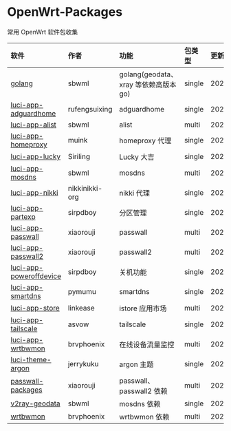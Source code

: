 # OpenWrt-Packages
常用 OpenWrt 软件包收集

|软件|作者|功能|包类型|更新日期|
|:-|:-|:-|:-|:-|
|[golang](https://github.com/sbwml/packages_lang_golang)|sbwml|golang(geodata、xray 等依赖高版本 go)|single|20250606|
|[luci-app-adguardhome](https://github.com/rufengsuixing/luci-app-adguardhome)|rufengsuixing|adguardhome|single|20200113|
|[luci-app-alist](https://github.com/sbwml/luci-app-alist)|sbwml|alist|multi|20250528|
|[luci-app-homeproxy](https://github.com/muink/luci-app-homeproxy)|muink|homeproxy 代理|single|20240830|
|[luci-app-lucky](https://github.com/sirpdboy/luci-app-lucky)|Siriling|Lucky 大吉|single|20250612|
|[luci-app-mosdns](https://github.com/sbwml/luci-app-mosdns)|sbwml|mosdns|multi|20250613|
|[luci-app-nikki](https://github.com/nikkinikki-org/OpenWrt-nikki)|nikkinikki-org|nikki 代理|single|20250620|
|[luci-app-partexp](https://github.com/sirpdboy/luci-app-partexp)|sirpdboy|分区管理|single|20250612|
|[luci-app-passwall](https://github.com/xiaorouji/openwrt-passwall)|xiaorouji|passwall|multi|20250620|
|[luci-app-passwall2](https://github.com/xiaorouji/openwrt-passwall2)|xiaorouji|passwall2|multi|20250514|
|[luci-app-poweroffdevice](https://github.com/sirpdboy/luci-app-poweroffdevice)|sirpdboy|关机功能|single|20250514|
|[luci-app-smartdns](https://github.com/pymumu/luci-app-smartdns)|pymumu|smartdns|single|20250618|
|[luci-app-store](https://github.com/linkease/istore)|linkease|istore 应用市场|multi|20250620|
|[luci-app-tailscale](https://github.com/asvow/luci-app-tailscale)|asvow|tailscale|single|20250509|
|[luci-app-wrtbwmon](https://github.com/brvphoenix/luci-app-wrtbwmon)|brvphoenix|在线设备流量监控|multi|20240217|
|[luci-theme-argon](https://github.com/jerrykuku/luci-theme-argon)|jerrykuku|argon 主题|single|20250603|
|[passwall-packages](https://github.com/xiaorouji/openwrt-passwall-packages)|xiaorouji|passwall、passwall2 依赖|multi|20250619|
|[v2ray-geodata](https://github.com/sbwml/v2ray-geodata)|sbwml|mosdns 依赖|single|20250125|
|[wrtbwmon](https://github.com/brvphoenix/wrtbwmon)|brvphoenix|wrtbwmon 依赖|multi|20201201|
